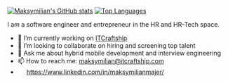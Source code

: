 [![Maksymilian's GitHub stats](https://github-readme-stats.vercel.app/api?username=maksymilian-majer&hide=stars&count_private=true)](https://github.com/anuraghazra/github-readme-stats)
[![Top Languages](https://github-readme-stats.vercel.app/api/top-langs/?username=maksymilian-majer&layout=compact)](https://github.com/anuraghazra/github-readme-stats)

I am a software engineer and entrepreneur in the HR and HR-Tech space. 

- 🔭 I’m currently working on [ITCraftship](https://www.itcraftship.com)
- 👯 I’m looking to collaborate on hiring and screening top talent
- 💬 Ask me about hybrid mobile development and interview engineering
- 📫 How to reach me: maksymilian@itcraftship.com
- <img src="https://static-exp1.licdn.com/sc/h/al2o9zrvru7aqj8e1x2rzsrca" width="16"> https://www.linkedin.com/in/maksymilianmajer/
